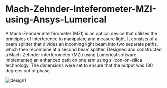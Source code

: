 # Mach-Zehnder-Inteferometer-MZI-using-Ansys-Lumerical
A Mach-Zehnder interferometer (MZI) is an optical device that utilizes the principles of interference to manipulate and measure light. It consists of a beam splitter that divides an incoming light beam into two separate paths, which then recombine at a second beam splitter. 
Designed and constructed a Mach-Zehnder interferometer (MZI) using Lumerical
software.
Implemented an enhanced path on one arm using silicon-on-silica technology.
The dimensions were set to ensure that the output was 180 degrees out of phase.



![design1](https://github.com/hegdeshashank73/Mach-Zehnder-Inteferometer-MZI-using-Ansys-Lumerical/assets/115028650/a9253842-f409-42ed-b450-ededfdf73045)
